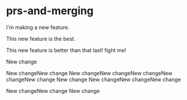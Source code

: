 # prs-and-merging

I'm making a new feature.

This new feature is the best.

This new feature is better than that last! fight me!

New change

New changeNew change
New changeNew changeNew changeNew changeNew change
New change
New changeNew changeNew change

New changeNew change
New change